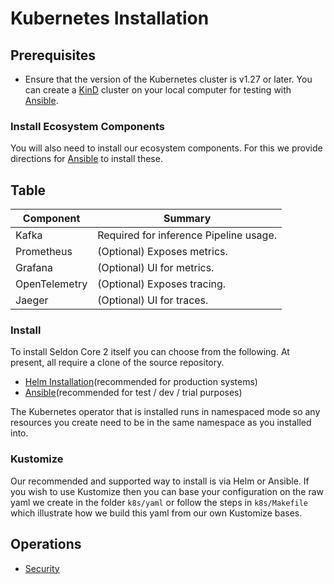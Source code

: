 # Kubernetes Installation

## Prerequisites

* Ensure that the version of the Kubernetes cluster is v1.27 or later. You can create a [KinD](https://kind.sigs.k8s.io/docs/user/quick-start/#installation) cluster on your local computer for testing with [Ansible](ansible.md). 

### Install Ecosystem Components

You will also need to install our ecosystem components. For this we provide directions for [Ansible](ansible.md) to install these.


## Table

| Component  | Summary |
| - | - |
| Kafka | Required for inference Pipeline usage. |
| Prometheus | (Optional) Exposes metrics. |
| Grafana | (Optional) UI for metrics. |
| OpenTelemetry | (Optional) Exposes tracing. |
| Jaeger | (Optional) UI for traces. |


### Install

To install Seldon Core 2 itself you can choose from the following. At present, all require a
clone of the source repository.

* [Helm Installation](helm.md)(recommended for production systems)
* [Ansible](ansible.md)(recommended for test / dev / trial purposes)

The Kubernetes operator that is installed runs in namespaced mode so any resources you create
need to be in the same namespace as you installed into.

### Kustomize

Our recommended and supported way to install is via Helm or Ansible. If you wish to use Kustomize
then you can base your configuration on the raw yaml we create in the folder `k8s/yaml` or follow
the steps in `k8s/Makefile` which illustrate how we build this yaml from our own Kustomize bases.

## Operations

* [Security](security/README.md)

